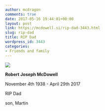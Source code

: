 ```yaml
---
author: mcdragon
comments: true
date: 2017-05-16 19:44:01+00:00
layout: post
link: https://mcdowell.si/rip-dad-3443.html
slug: rip-dad
title: RIP Dad
wordpress_id: 3443
categories:
- Friends and family
---
```


![](https://img.mcdowell.si/2017/05/20160113_090859-cropped.jpg)


**Robert Joseph McDowell**




November 4th 1938 - April 29th 2017




RIP Dad




son, Martin





